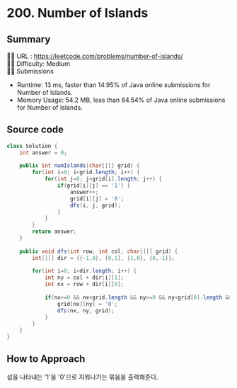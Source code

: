 # 200. Number of Islands

## Summary

🙇‍♂️ URL : https://leetcode.com/problems/number-of-islands/  
🤷‍♂️ Difficulty: Medium  
💆‍♂️ Submissions

- Runtime: 13 ms, faster than 14.95% of Java online submissions for Number of Islands.
- Memory Usage: 54.2 MB, less than 84.54% of Java online submissions for Number of Islands.

## Source code

```java
class Solution {
    int answer = 0;
    
    public int numIslands(char[][] grid) {
        for(int i=0; i<grid.length; i++) {
            for(int j=0; j<grid[i].length; j++) {
                if(grid[i][j] == '1') {
                    answer++;
                    grid[i][j] = '0';
                    dfs(i, j, grid);
                }   
            }
        }
        return answer;
    }
    
    public void dfs(int row, int col, char[][] grid) {
        int[][] dir = {{-1,0}, {0,1}, {1,0}, {0,-1}};
        
        for(int i=0; i<dir.length; i++) {
            int ny = col + dir[i][1];
            int nx = row + dir[i][0];
            
            if(nx>=0 && nx<grid.length && ny>=0 && ny<grid[0].length && grid[nx][ny] == '1') {
                grid[nx][ny] = '0';
                dfs(nx, ny, grid);
            }
        }
    }
}
```

## How to Approach

섬을 나타내는 '1'을 '0'으로 지워나가는 묶음을 출력해준다.  
